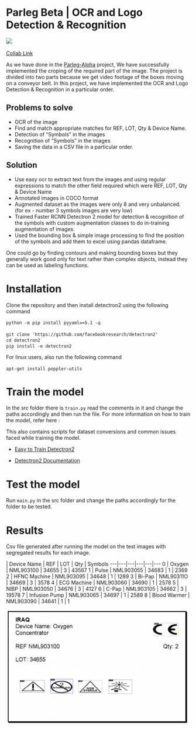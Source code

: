 # Parleg Beta | OCR and Logo Detection & Recognition

<img src="https://img.shields.io/static/v1?label=Detectron2&message=Used&color=PURPLE"/>

[Collab Link](https://colab.research.google.com/drive/1W3C6nRJUkuT_Tdpd6Z73yAOzLvzLcRZJ?usp=sharing)

As we have done in the [Parleg-Alpha](https://github.com/gamingflexer/parleg-alpha) project, We have successfully implemented the croping of the required part of the image.
The project is divided into two parts because we get video footage of the boxes moving on a conveyor belt. In this project, we have implemented the OCR and Logo Detection & Recognition in a particular order. 

## Problems to solve 

- OCR of the image
- Find and match appropriate matches for REF, LOT, Qty & Device Name.
- Detection of “Symbols” in the images
- Recognition of “Symbols” in the images
- Saving the data in a CSV file in a particular order.

## Solution

- Use easy ocr to extract text from the images and using regular expressions to match the other field required which were REF, LOT, Qty & Device Name
- Annotated images in COCO format
- Augmented dataset as the images were only 8 and very unbalanced. (for ex - number 3 symbols images are very low)
- Trained Faster RCNN Detectron 2 model for detection & recognition of the symbols with custom augmentation classes to do in-training augmentation of images.
- Used the bounding box & simple image processing to find the position of the symbols and add them to excel using pandas dataframe.

One could go by finding contours and making bounding boxes but they generally work good only for text rather than complex objects, instead they can be used as labeling functions.

# Installation

Clone the repository and then install detectron2 using the following command

```
python -m pip install pyyaml==5.1 -q

git clone 'https://github.com/facebookresearch/detectron2'
cd detectron2
pip install -e detectron2
```

For linux users, also run the following command

`apt-get install poppler-utils`

# Train the model

In the src folder there is `train.py` read the comments in it and change the paths accordingly and then run the file.
For more information on how to train the model, refer here :

This also contains scripts for dataset conversions and common issues faced while training the model.

- [Easy to Train Detectron2](https://github.com/gamingflexer/object-detection-custom-models-scripts)

- [Detectron2 Documentation](https://detectron2.readthedocs.io/en/latest/tutorials/datasets.html)

# Test the model

Run `main.py` in the src folder and change the paths accordingly for the folder to be tested.

# Results
Csv file generated after running the model on the test images with segregated results for each image.

 | Device Name | REF | LOT | Qty | Symbols
---|---|---|---|---|---
0 | Oxygen | NML903100 | 34655 | 3 | 43567
1 | Pulse | NML903055 | 34683 | 1 | 2369
2 | HFNC Machine | NML903095 | 34648 | 1 | 1289
3 | Bi-Pap | NML90311O | 34669 | 3 | 3578
4 | ECG Machine | NML903060 | 34690 | 1 | 2578
5 | NIBP | NML903050 | 34676 | 3 | 4127
6 | C-Pap | NML903105 | 34662 | 3 | 19578
7 | Infusion Pump | NML903065 | 34697 | 1 | 2589
8 | Blood Warmer | NML903090 | 34641 | 1 | 1



![Screenshot](data/images/output.png)